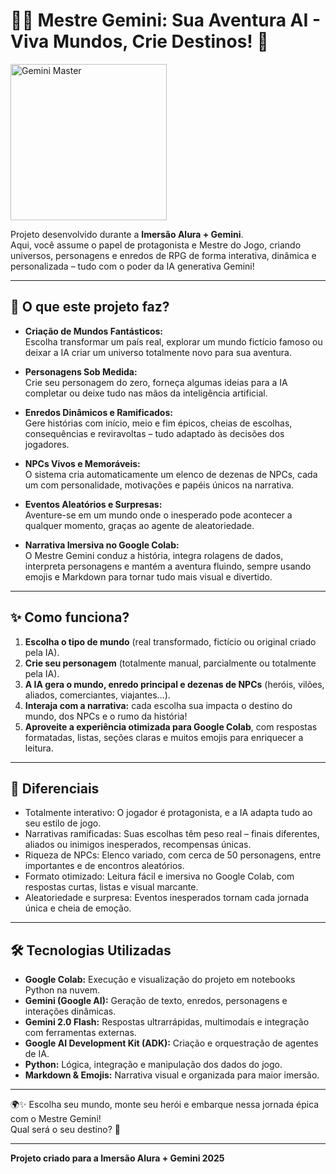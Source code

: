 # 🧙‍♂️ Mestre Gemini: Sua Aventura AI - Viva Mundos, Crie Destinos! 🌠

<img src="https://github.com/user-attachments/assets/04ff1bcf-f0e9-4691-a01d-0f0145762c35" alt="Gemini Master" width="250"/>

Projeto desenvolvido durante a **Imersão Alura + Gemini**.  
Aqui, você assume o papel de protagonista e Mestre do Jogo, criando universos, personagens e enredos de RPG de forma interativa, dinâmica e personalizada – tudo com o poder da IA generativa Gemini!

---

## 🚀 O que este projeto faz?

- **Criação de Mundos Fantásticos:**  
  Escolha transformar um país real, explorar um mundo fictício famoso ou deixar a IA criar um universo totalmente novo para sua aventura.

- **Personagens Sob Medida:**  
  Crie seu personagem do zero, forneça algumas ideias para a IA completar ou deixe tudo nas mãos da inteligência artificial.

- **Enredos Dinâmicos e Ramificados:**  
  Gere histórias com início, meio e fim épicos, cheias de escolhas, consequências e reviravoltas – tudo adaptado às decisões dos jogadores.

- **NPCs Vivos e Memoráveis:**  
  O sistema cria automaticamente um elenco de dezenas de NPCs, cada um com personalidade, motivações e papéis únicos na narrativa.

- **Eventos Aleatórios e Surpresas:**  
  Aventure-se em um mundo onde o inesperado pode acontecer a qualquer momento, graças ao agente de aleatoriedade.

- **Narrativa Imersiva no Google Colab:**  
  O Mestre Gemini conduz a história, integra rolagens de dados, interpreta personagens e mantém a aventura fluindo, sempre usando emojis e Markdown para tornar tudo mais visual e divertido.

---

## ✨ Como funciona?

1. **Escolha o tipo de mundo** (real transformado, fictício ou original criado pela IA).
2. **Crie seu personagem** (totalmente manual, parcialmente ou totalmente pela IA).
3. **A IA gera o mundo, enredo principal e dezenas de NPCs** (heróis, vilões, aliados, comerciantes, viajantes...).
4. **Interaja com a narrativa:** cada escolha sua impacta o destino do mundo, dos NPCs e o rumo da história!
5. **Aproveite a experiência otimizada para Google Colab**, com respostas formatadas, listas, seções claras e muitos emojis para enriquecer a leitura.

---

## 🎯 Diferenciais

- Totalmente interativo: O jogador é protagonista, e a IA adapta tudo ao seu estilo de jogo.
- Narrativas ramificadas: Suas escolhas têm peso real – finais diferentes, aliados ou inimigos inesperados, recompensas únicas.
- Riqueza de NPCs: Elenco variado, com cerca de 50 personagens, entre importantes e de encontros aleatórios.
- Formato otimizado: Leitura fácil e imersiva no Google Colab, com respostas curtas, listas e visual marcante.
- Aleatoriedade e surpresa: Eventos inesperados tornam cada jornada única e cheia de emoção.

---

## 🛠️ Tecnologias Utilizadas

- **Google Colab:** Execução e visualização do projeto em notebooks Python na nuvem.
- **Gemini (Google AI):** Geração de texto, enredos, personagens e interações dinâmicas.
- **Gemini 2.0 Flash:** Respostas ultrarrápidas, multimodais e integração com ferramentas externas.
- **Google AI Development Kit (ADK):** Criação e orquestração de agentes de IA.
- **Python:** Lógica, integração e manipulação dos dados do jogo.
- **Markdown & Emojis:** Narrativa visual e organizada para maior imersão.

---

🌍✨ Escolha seu mundo, monte seu herói e embarque nessa jornada épica com o Mestre Gemini!  
Qual será o seu destino? 🎲

---

**Projeto criado para a Imersão Alura + Gemini 2025**
